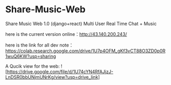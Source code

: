 # Share-Music-Web
Share Music Web 1.0 (django+react) Multi User Real Time Chat + Music

here is the current version online：http://43.140.200.243/

here is the link for all dev note：https://colab.research.google.com/drive/1U7p4OFM_gKf3vCT88O3ZD0p0R1wuQ6KW?usp=sharing

A Qucik view for the web: ![https://drive.google.com/file/d/1U74cYN4RfAJjzJ-LnDSR0bbUNjmUNrKg/view?usp=drive_link]

